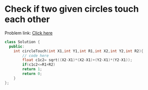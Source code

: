 # Check if two given circles touch each other

Problem link: [Click here](https://www.geeksforgeeks.org/problems/checcheck-if-two-given-circles-touch-each-other5038/1?page=6&difficulty=School&sortBy=submissions)

```cpp
class Solution {
  public:
    int circleTouch(int X1,int Y1,int R1,int X2,int Y2,int R2){
        // code here
        float c1c2= sqrt((X2-X1)*(X2-X1)+(Y2-X1)*(Y2-X1));
        if(c1c2<=R1+R2)
        return 1;
        return 0;
    }
};
```
